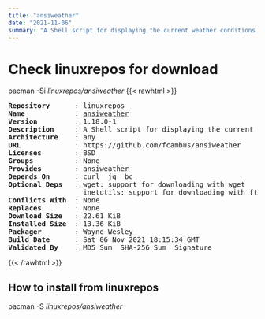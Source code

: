 ```yaml
---
title: "ansiweather"
date: "2021-11-06"
summary: "A Shell script for displaying the current weather conditions in your terminal, with support for ANSI colors and Unicode symbols."
---
```


# Check linuxrepos for download

pacman -Si *linuxrepos/ansiweather*
{{< rawhtml >}}
<pre class="highlight">
<b>Repository</b>      : linuxrepos
<b>Name</b>            : <a href="../../static/x86_64/ansiweather-1.18.0-1-any.pkg.tar.zst">ansiweather</a>
<b>Version</b>         : 1.18.0-1
<b>Description</b>     : A Shell script for displaying the current weather conditions in your terminal, with support for ANSI colors and Unicode symbols.
<b>Architecture</b>    : any
<b>URL</b>             : https://github.com/fcambus/ansiweather
<b>Licenses</b>        : BSD
<b>Groups</b>          : None
<b>Provides</b>        : ansiweather
<b>Depends On</b>      : curl  jq  bc
<b>Optional Deps</b>   : wget: support for downloading with wget
                  inetutils: support for downloading with ftp
<b>Conflicts With</b>  : None
<b>Replaces</b>        : None
<b>Download Size</b>   : 22.61 KiB
<b>Installed Size</b>  : 13.36 KiB
<b>Packager</b>        : Wayne Wesley <wayne6324@gmail.com>
<b>Build Date</b>      : Sat 06 Nov 2021 18:15:34 GMT
<b>Validated By</b>    : MD5 Sum  SHA-256 Sum  Signature
</pre>
{{< /rawhtml >}}
## How to install from linuxrepos

pacman -S *linuxrepos/ansiweather*
